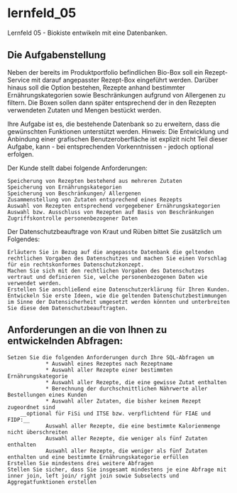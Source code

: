 # lernfeld_05
Lernfeld 05 - Biokiste entwikeln mit eine Datenbanken. 

## Die Aufgabenstellung

Neben der bereits im Produktportfolio befindlichen Bio-Box soll ein Rezept-Service mit darauf angepasster Rezept-Box eingeführt werden. Darüber hinaus soll die Option bestehen, Rezepte anhand bestimmter Ernährungskategorien sowie Beschränkungen aufgrund von Allergenen zu filtern. Die Boxen sollen dann später entsprechend der in den Rezepten verwendeten Zutaten und Mengen bestückt werden.

Ihre Aufgabe ist es, die bestehende Datenbank so zu erweitern, dass die gewünschten Funktionen unterstützt werden. Hinweis: Die Entwicklung und Anbindung einer grafischen Benutzeroberfläche ist explizit nicht Teil dieser Aufgabe, kann - bei entsprechenden Vorkenntnissen - jedoch optional erfolgen. 

Der Kunde stellt dabei folgende Anforderungen:

    Speicherung von Rezepten bestehend aus mehreren Zutaten
    Speicherung von Ernährungskategorien
    Speicherung von Beschränkungen/ Allergenen
    Zusammenstellung von Zutaten entsprechend eines Rezepts
    Auswahl von Rezepten entsprechend vorgegebener Ernährungskategorien
    Auswahl bzw. Ausschluss von Rezepten auf Basis von Beschränkungen
    Zugriffskontrolle personenbezogener Daten

Der Datenschutzbeauftrage von Kraut und Rüben bittet Sie zusätzlich um Folgendes:

    Erläutern Sie in Bezug auf die angepasste Datenbank die geltenden rechtlichen Vorgaben des Datenschutzes und machen Sie einen Vorschlag für ein rechtskonformes Datenschutzkonzept.
    Machen Sie sich mit den rechtlichen Vorgaben des Datenschutzes vertraut und definieren Sie, welche personenbezogenen Daten wie verwendet werden.
    Erstellen Sie anschließend eine Datenschutzerklärung für Ihren Kunden.
    Entwickeln Sie erste Ideen, wie die geltenden Datenschutzbestimmungen im Sinne der Datensicherheit umgesetzt werden könnten und unterbreiten Sie diese dem Datenschutzbeauftragten.

## Anforderungen an die von Ihnen zu entwickelnden Abfragen:

    Setzen Sie die folgenden Anforderungen durch Ihre SQL-Abfragen um
                * Auswahl eines Rezeptes nach Rezeptname
                * Auswahl aller Rezepte einer bestimmten Ernährungskategorie
                * Auswahl aller Rezepte, die eine gewisse Zutat enthalten
                * Berechnung der durchschnittlichen Nährwerte aller Bestellungen eines Kunden
                * Auswahl aller Zutaten, die bisher keinem Rezept zugeordnet sind
        __optional für FiSi und ITSE bzw. verpflichtend für FIAE und FIDP:__
                Auswahl aller Rezepte, die eine bestimmte Kalorienmenge nicht überschreiten 
                Auswahl aller Rezepte, die weniger als fünf Zutaten enthalten
                Auswahl aller Rezepte, die weniger als fünf Zutaten enthalten und eine bestimmte Ernährungskategorie erfüllen
    Erstellen Sie mindestens drei weitere Abfragen
    Stellen Sie sicher, dass Sie insgesamt mindestens je eine Abfrage mit inner join, left join/ right join sowie Subselects und Aggregatfunktionen erstellen
